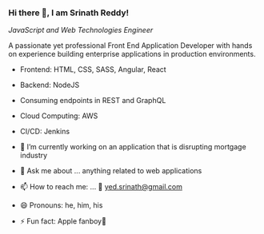### Hi there 👋, I am Srinath Reddy!

*JavaScript and Web Technologies Engineer*

A passionate yet professional Front End Application Developer with hands on experience building enterprise applications in production environments. 

- Frontend: HTML, CSS, SASS, Angular, React
- Backend: NodeJS
- Consuming endpoints in REST and GraphQL
- Cloud Computing: AWS
- CI/CD: Jenkins


- 🔭 I’m currently working on an application that is disrupting mortgage industry

- 💬 Ask me about ... anything related to web applications

- 📫 How to reach me: ... 📧 yed.srinath@gmail.com

- 😄 Pronouns: he, him, his

- ⚡ Fun fact: Apple fanboy🍏

